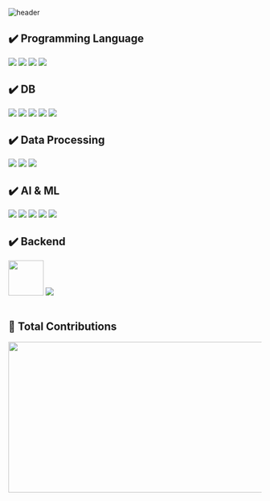 ![header](https://capsule-render.vercel.app/api?type=waving&height=340&color=C9E6D1&text=🌙%20MoonYoung%20🎵&fontColor=426E5E)

<strong><h2>✔️ Programming Language</h2></strong>
<div align=left> 
  <img src="https://img.shields.io/badge/Python-3766AB?style=for-the-badge&logo=Python&logoColor=white"> 
  <img src="https://img.shields.io/badge/C-A8B9CC?style=for-the-badge&logo=C&logoColor=white"> 
  <img src="https://img.shields.io/badge/R-276DC3?style=for-the-badge&logo=R&logoColor=white">
  <img src="https://img.shields.io/badge/Go-00ADD8?style=for-the-badge&logo=Go&logoColor=white">
</div>

<strong><h2>✔️ DB</h2></strong>
<div align=left> 
  <img src="https://img.shields.io/badge/MySQL-4479A1?style=for-the-badge&logo=MySQL&logoColor=white"> 
  <img src="https://img.shields.io/badge/postgresql-4169E1?style=for-the-badge&logo=postgresql&logoColor=white"> 
  <img src="https://img.shields.io/badge/MongoDB-47A248?style=for-the-badge&logo=MongoDB&logoColor=white">
  <img src="https://img.shields.io/badge/Redis-DC382D?style=for-the-badge&logo=Redis&logoColor=white">
  <img src="https://img.shields.io/badge/neo4j-4581C3?style=for-the-badge&logo=neo4j&logoColor=white">
</div>

<strong><h2>✔️ Data Processing</h2></strong>
<div align=left> 
  <img src="https://img.shields.io/badge/OpenCV-5C3EE8?style=for-the-badge&logo=OpenCV&logoColor=white">
  <img src="https://img.shields.io/badge/pandas-150458?style=for-the-badge&logo=pandas&logoColor=white">
  <img src="https://img.shields.io/badge/Numpy-013243?style=for-the-badge&logo=Numpy&logoColor=white">
</div>

<strong><h2>✔️ AI & ML</h2></strong>
<div align=left> 
  <img src="https://img.shields.io/badge/Keras-D00000?style=for-the-badge&logo=Keras&logoColor=white">
  <img src="https://img.shields.io/badge/TensorFlow-FF6F00?style=for-the-badge&logo=TensorFlow&logoColor=white">
  <img src="https://img.shields.io/badge/PyTorch-EE4C2C?style=for-the-badge&logo=Pytorch&logoColor=white"> 
  <img src="https://img.shields.io/badge/scikit learn-F7931E?style=for-the-badge&logo=scikitlearn&logoColor=white"> 
  <img src="https://img.shields.io/badge/lang chain-1C3C3C?style=for-the-badge&logo=langchain&logoColor=white"> 
</div>

<strong><h2>✔️ Backend</h2></strong>
<div align=left> 
  <img src="https://github.com/user-attachments/assets/0dfc733b-c6f7-45ca-adc2-eccb8ff463ff" width="70">
  <img src="https://img.shields.io/badge/Django-092E20?style=for-the-badge&logo=Django&logoColor=white">
</div>

</br>

## 🤗 Total Contributions
<a href="https://github.com/devxb/gitanimals">
<img
  src="https://render.gitanimals.org/farms/MOONisYOUNG"
  width="600"
  height="300"
/>
</a>
